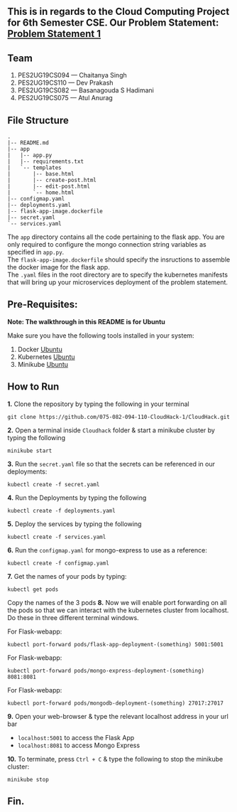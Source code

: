 This is in regards to the Cloud Computing Project for 6th Semester CSE. 
Our Problem Statement: [Problem Statement 1](https://github.com/Teaching-Assistants-of-Cloud-Computing/CloudHack/tree/master/Problem%20Statement%201)
---
## Team
1. PES2UG19CS094 — Chaitanya Singh
2. PES2UG19CS110 — Dev Prakash
3. PES2UG19CS082 — Basanagouda S Hadimani
4. PES2UG19CS075 — Atul Anurag

## File Structure
```
.
|-- README.md
|-- app
|   |-- app.py
|   |-- requirements.txt
|   `-- templates
|       |-- base.html
|       |-- create-post.html
|       |-- edit-post.html
|       `-- home.html
|-- configmap.yaml
|-- deployments.yaml
|-- flask-app-image.dockerfile
|-- secret.yaml
`-- services.yaml
```
The `app` directory contains all the code pertaining to the flask app. You are only required to configure the mongo connection string variables as specified in `app.py`.  
The `flask-app-image.dockerfile` should specify the insructions to assemble the docker image for the flask app.  
The `.yaml` files in the root directory are to specify the kubernetes manifests that will bring up your microservices deployment of the problem statement.

## Pre-Requisites:

**Note: The walkthrough in this README is for Ubuntu**

Make sure you have the following tools installed in your system:
1. Docker [Ubuntu](https://docs.docker.com/engine/install/ubuntu/#:~:text=Install%20from%20a%20package&text=Go%20to%20https%3A%2F%2Fdownload,version%20you%20want%20to%20install) 
2. Kubernetes [Ubuntu](https://kubernetes.io/docs/tasks/tools/install-kubectl-linux/)
3. Minikube [Ubuntu](https://minikube.sigs.k8s.io/docs/start/)

## How to Run
**1.** Clone the repository by typing the following in your terminal
```
git clone https://github.com/075-082-094-110-CloudHack-1/CloudHack.git
```
**2.** Open a terminal inside `Cloudhack` folder & start a minikube cluster by typing the following
```
minikube start
```
**3.** Run the `secret.yaml` file so that the secrets can be referenced in our deployments:
```
kubectl create -f secret.yaml
```
**4.** Run the Deployments by typing the following
```
kubectl create -f deployments.yaml
```
**5.** Deploy the services by typing the following
```
kubectl create -f services.yaml
```
**6.** Run the `configmap.yaml` for mongo-express to use as a reference: 
```
kubectl create -f configmap.yaml
```
**7.** Get the names of your pods by typing:
```
kubectl get pods
```
Copy the names of the 3 pods
**8.** Now we will enable port forwarding on all the pods so that we can interact with the kubernetes cluster from localhost. Do these in three different terminal windows.

For Flask-webapp:
```
kubectl port-forward pods/flask-app-deployment-(something) 5001:5001
```
For Flask-webapp:
```
kubectl port-forward pods/mongo-express-deployment-(something) 8081:8081
```
For Flask-webapp:
```
kubectl port-forward pods/mongodb-deployment-(something) 27017:27017
```

**9.** Open your web-browser & type the relevant localhost address in your url bar
- `localhost:5001` to access the Flask App
- `localhost:8081` to access Mongo Express

**10.** To terminate, press `Ctrl + C` & type the following to stop the minikube cluster:
```
minikube stop
```

## Fin.
